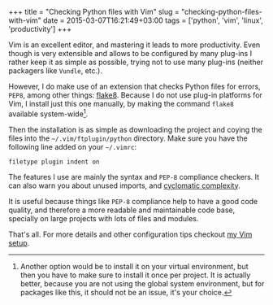 +++
title = "Checking Python files with Vim"
slug = "checking-python-files-with-vim"
date = 2015-03-07T16:21:49+03:00
tags = ['python', 'vim', 'linux', 'productivity']
+++

Vim is an excellent editor, and mastering it leads to more productivity.
Even though is very extensible and allows to be configured by many
plug-ins I rather keep it as simple as possible, trying not to use many
plug-ins (neither packagers like `Vundle`, etc.).

However, I do make use of an extension that checks Python files for
errors, `PEP8`, among other things:
[flake8](https://github.com/nvie/vim-flake8). Because I do not use
plug-in platforms for Vim, I install just this one manually, by making
the command `flake8` available system-wide[^1].

Then the installation is as simple as downloading the project and coying
the files into the `~/.vim/ftplugin/python` directory. Make sure you
have the following line added on your `~/.vimrc`:

``` vim
filetype plugin indent on
```

The features I use are mainly the syntax and `PEP-8` compliance
checkers. It can also warn you about unused imports, and [cyclomatic
complexity](https://en.wikipedia.org/wiki/Cyclomatic_complexity).

It is useful because things like `PEP-8` compliance help to have a good
code quality, and therefore a more readable and maintainable code base,
specially on large projects with lots of files and modules.

That\'s all. For more details and other configuration tips checkout [my
Vim setup](https://github.com/rmariano/vim-config).

[^1]: Another option would be to install it on your virtual environment,
    but then you have to make sure to install it once per project. It is
    actually better, because you are not using the global system
    environment, but for packages like this, it should not be an issue,
    it\'s your choice.
